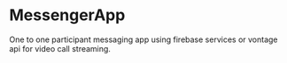 # MessengerApp

One to one participant messaging app using firebase services or vontage api for video call streaming.
